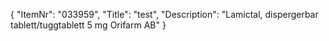 {
  "ItemNr": "033959",
  "Title": "test",
  "Description": "Lamictal, dispergerbar tablett/tuggtablett 5 mg Orifarm AB"
}